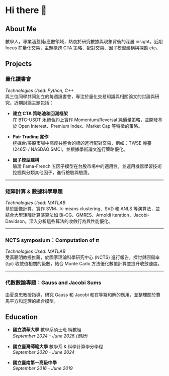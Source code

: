 # Hi there 👋

## About Me
數學人，專業涵蓋純/應數領域，熱衷於研究數據與現象背後的深層 insight。近期 focus 在量化交易，主題橫跨 CTA 策略、配對交易、因子模型建構與探勘 etc。

## Projects

### 量化讀書會  
*Technologies Used: Python, C++*  
與三位同學共同創立的每週讀書會，專注於量化交易知識與相關論文的討論與研究。近期討論主題包括：

- **建立 CTA 策略池和回測框架**  
  在 BTC-USDT 永續合約上實作 Momentum/Reversal 純價量策略，並開發基於 Open Interest、Premium Index、Market Cap 等特徵的策略。

- **Pair Trading 實作**  
  挖掘台/美股市場中高度共整合的標的進行配對交易，例如：TWSE 麗臺 (2465) / NASDAQ SMCI，並根據學術論文進行策略優化。

- **因子模型建構**  
  驗證 Fama-French 五因子模型在台股市場中的適用性，並運用機器學習技術挖掘與分類其他因子，進行檢驗與驗證。

---

### 矩陣計算 & 數據科學專題  
*Technologies Used: MATLAB*  
基於圖像計算，實作 SVM、k-means clustering、SVD 和 ANLS 等演算法，並結合大型矩陣計算演算法如 Bi-CG、GMRES、Arnoldi iteration、Jacobi-Davidson。深入分析這些算法的收斂行為與性能優化。

---

### NCTS symposium：Computation of $\pi$  
*Technologies Used: MATLAB*  
受黃聰明教授推薦，於國家理論科學研究中心 (NCTS) 進行報告，探討與圓周率 \(\pi\) 收斂值相關的級數，結合 Monte Carlo 方法優化數值計算並提升收斂速度。

---

### 代數數論專題：Gauss and Jacobi Sums  
由夏良忠教授指導，研究 Gauss 和 Jacobi 和在等冪和解的應用，並整理關於費馬平方和定理的組合模型。

## Education
- **國立清華大學** 數學系碩士班 純數組  
  *September 2024 - June 2026 (預計)*

- **國立臺灣師範大學** 數學系 & 科學計算學分學程  
  *September 2020 - June 2024*

- **國立臺南第一高級中學**  
  *September 2016 - June 2019*

